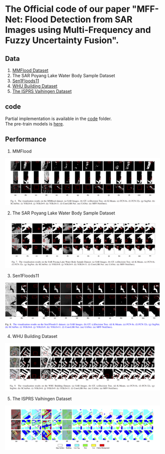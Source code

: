 # The Official  code of our paper "MFF-Net: Flood Detection from SAR Images using Multi-Frequency and Fuzzy Uncertainty Fusion".



## Data

1. [MMFlood Dataset](https://ieee-dataport.org/documents/mmflood-multimodal-dataset-flood-delineation-satellite-imagery)
2. The SAR Poyang Lake Water Body Sample Dataset
3. [Sen1Floods11](https://github.com/cloudtostreet/Sen1Floods11)
4. [WHU Building Dataset](https://study.rsgis.whu.edu.cn/pages/download/building_dataset.html)
5. [The ISPRS Vaihingen Dataset](https://www.isprs.org/resources/datasets/benchmarks/UrbanSemLab/default.aspx)

## code

Partial implementation is available in the [code](MFF-Net/code) folder.  
The pre-train models is [here](https://pan.baidu.com/s/1LoKlidPuSxrItwNIKZWcjA?pwd=7k6b).

## Performance

1. MMFlood

![](MFF-Net/picture/MMFlood_result.png)

2. The SAR Poyang Lake Water Body Sample Dataset

![](MFF-Net/picture/poyanghu.png)

3. Sen1Floods11

![](MFF-Net/picture/Sen1Floods.png)

4. WHU Building Dataset

![](MFF-Net/picture/WUH.png)

5. The ISPRS Vaihingen Dataset

![](MFF-Net/picture/ISPRS.png)
